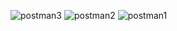 ![postman3](https://github.com/findthednif/JSCore2/assets/130528364/fe04c48a-e136-45c9-9d9d-10ad2e9a4c67)
![postman2](https://github.com/findthednif/JSCore2/assets/130528364/47c95a90-2b0f-47be-b020-923fefb7f10d)
![postman1](https://github.com/findthednif/JSCore2/assets/130528364/c899b122-4587-4f75-bc55-02d35fd8c568)
